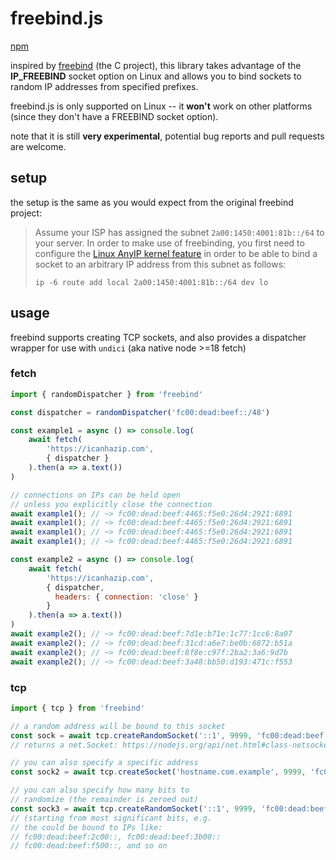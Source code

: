 # freebind.js
[npm](https://www.npmjs.com/package/freebind)

inspired by [freebind](https://github.com/blechschmidt/freebind) (the C project), this library takes advantage of the **IP_FREEBIND** socket option on Linux and allows you to bind sockets to random IP addresses from specified prefixes.

freebind.js is only supported on Linux -- it **won't** work on other platforms (since they don't have a FREEBIND socket option).

note that it is still **very experimental**, potential bug reports and pull requests are welcome.

## setup
the setup is the same as you would expect from the original freebind project:
> Assume your ISP has assigned the subnet `2a00:1450:4001:81b::/64` to your server. In order to make use of freebinding, you first need to configure the [Linux AnyIP kernel feature](https://git.kernel.org/cgit/linux/kernel/git/torvalds/linux.git/commit/?id=ab79ad14a2d51e95f0ac3cef7cd116a57089ba82) in order to be able to bind a socket to an arbitrary IP address from this subnet as follows:
> ```
> ip -6 route add local 2a00:1450:4001:81b::/64 dev lo
> ```



## usage
freebind supports creating TCP sockets, and also provides a dispatcher wrapper for use with `undici` (aka native node >=18 fetch)

### fetch
```js
import { randomDispatcher } from 'freebind'

const dispatcher = randomDispatcher('fc00:dead:beef::/48')

const example1 = async () => console.log(
    await fetch(
        'https://icanhazip.com',
        { dispatcher }
    ).then(a => a.text())
)

// connections on IPs can be held open
// unless you explicitly close the connection
await example1(); // ~> fc00:dead:beef:4465:f5e0:26d4:2921:6891
await example1(); // ~> fc00:dead:beef:4465:f5e0:26d4:2921:6891
await example1(); // ~> fc00:dead:beef:4465:f5e0:26d4:2921:6891
await example1(); // ~> fc00:dead:beef:4465:f5e0:26d4:2921:6891

const example2 = async () => console.log(
    await fetch(
        'https://icanhazip.com',
        { dispatcher,
          headers: { connection: 'close' }
        }
    ).then(a => a.text())
)
await example2(); // ~> fc00:dead:beef:7d1e:b71e:1c77:1cc6:8a07
await example2(); // ~> fc00:dead:beef:31cd:a6e7:be0b:6872:b51a
await example2(); // ~> fc00:dead:beef:8f8e:c97f:2ba2:3a6:9d7b
await example2(); // ~> fc00:dead:beef:3a48:bb50:d193:471c:f553

```

### tcp
```js
import { tcp } from 'freebind'

// a random address will be bound to this socket
const sock = await tcp.createRandomSocket('::1', 9999, 'fc00:dead:beef::/48')
// returns a net.Socket: https://nodejs.org/api/net.html#class-netsocket

// you can also specify a specific address
const sock2 = await tcp.createSocket('hostname.com.example', 9999, 'fc00:dead:beef::b00b')

// you can also specify how many bits to
// randomize (the remainder is zeroed out)
const sock3 = await tcp.createRandomSocket('::1', 9999, 'fc00:dead:beef::/48', undefined, 8)
// (starting from most significant bits, e.g.
// the could be bound to IPs like:
// fc00:dead:beef:2c00::, fc00:dead:beef:3b00::
// fc00:dead:beef:f500::, and so on
```